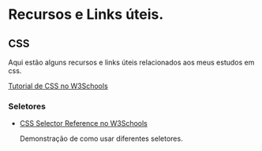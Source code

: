 # Recursos e Links úteis.

## CSS

Aqui estão alguns recursos e links úteis relacionados aos meus estudos em css.

[Tutorial de CSS no W3Schools](https://www.w3schools.com/css/)

### Seletores

- [CSS Selector Reference no W3Schools](https://www.w3schools.com/cssref/css_selectors.php)

    Demonstração de como usar diferentes seletores.